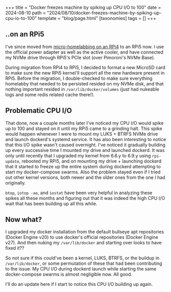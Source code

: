 +++
title = "Docker freezes machine by spiking up CPU I/O to 100"
date = 2024-08-10
path = "2024/08/10/docker-freezes-machine-by-spiking-up-cpu-io-to-100"
template = "blog/page.html"
[taxonomies]
tags = []
+++

## ..on an RPi5

I've since moved from [micro-homelabbing on an RPi4](/2023/12/26/homelabbing-on-a-raspberry-pi-4/)
to an RPi5 now. I use the official power adapter as well as the active cooler, and have connected my NVMe drive through RPi5's
PCIe slot (over Pimoroni's NVMe Base).

During migration from RPi4 to RPi5, I decided to format a new MicroSD card to make sure the new RPi5 kernel'll support
all the new hardware present in RPi5. Before the migration, I double-checked to make sure everything homelabby that needed
to be persisted resided on my NVMe disk, and that nothing important resided in `/var/lib/docker/volumes`
(just had nukeable logs and some redis related cache there!).

## Problematic CPU I/O

That done, now a couple months later I've noticed my CPU I/O would spike up to 100 and stayed on it until my RPi5
came to a grinding halt. This spike would happen whenever I were to mount my LUKS + BTRFS NVMe drive and launch dockerd's
systemd service. It has also been interesting to notice that this I/O spike wasn't caused overnight. I've noticed it
gradually building up every successive time I mounted my drive and launched dockerd. It was only until recently that I
upgraded my kernel from 6.6.y to 6.9.y using `rpi-update`, rebooted my RPi5, and on mounting my drive + launching dockerd
that it started to freeze up the entire system during dockerd attempting to start my docker-compose swarms. Also the
problem stayed even if I tried out other kernel versions, both newer and the older ones from the one I had originally.

`btop`, `iotop -ao`, and `iostat` have been very helpful in analyzing these spikes all these months and figuring out that
it was indeed the high CPU I/O wait that has been building up all this while.

## Now what?

I upgraded my docker installation from the default bullseye apt repositories (Docker Engine v20) to use docker's official
repositories (Docker Engine v27). And then nuking my `/var/lib/docker` and starting over looks to have fixed it??

So not sure if this could've been a kernel, LUKS, BTRFS, or the buildup in `/var/lib/docker`, or some permutation of
these that had been contributing to the issue. My CPU I/O during dockerd launch while starting the same docker-compose
swarms is almost negligible now. All good.

I'll do an update here if I start to notice this CPU I/O building up again.
